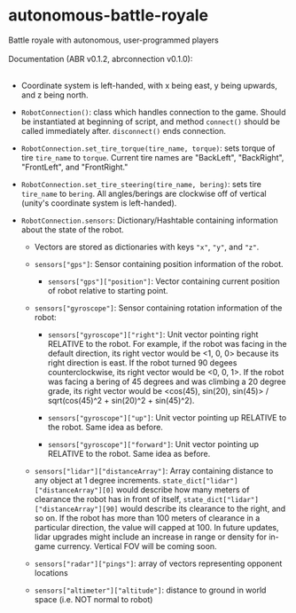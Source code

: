 # autonomous-battle-royale
Battle royale with autonomous, user-programmed players
<br>
<br>
Documentation (ABR v0.1.2, abrconnection v0.1.0): <br><br>

* Coordinate system is left-handed, with x being east, y being upwards, and z being north.

* `RobotConnection()`: class which handles connection to the game. Should be instantiated at beginning of script, and method `connect()` should be called immediately after. `disconnect()` ends connection.  

* `RobotConnection.set_tire_torque(tire_name, torque)`: sets torque of tire `tire_name` to `torque`. Current tire names are "BackLeft", "BackRight", "FrontLeft", and "FrontRight."  

* `RobotConnection.set_tire_steering(tire_name, bering)`: sets tire `tire_name` to `bering`. All angles/berings are clockwise off of vertical (unity's coordinate system is left-handed).

* `RobotConnection.sensors`: Dictionary/Hashtable containing information about the state of the robot.  

  * Vectors are stored as dictionaries with keys `"x"`, `"y"`, and `"z"`.

  * `sensors["gps"]`: Sensor containing position information of the robot.
    
    * `sensors["gps"]["position"]`: Vector containing current position of robot relative to starting point.
   
  * `sensors["gyroscope"]`: Sensor containing rotation information of the robot:
  
    * `sensors["gyroscope"]["right"]`: Unit vector pointing right RELATIVE to the robot. For example, if the robot was facing in the default direction, its right vector would be <1, 0, 0> because its right direction is east. If the robot turned 90 degees counterclockwise, its right vector would be <0, 0, 1>. If the robot was facing a bering of 45 degrees and was climbing a 20 degree grade, its right vector would be <cos(45), sin(20), sin(45)> / sqrt(cos(45)^2 + sin(20)^2 + sin(45)^2).
    
    * `sensors["gyroscope"]["up"]`: Unit vector pointing up RELATIVE to the robot. Same idea as before.
    
    * `sensors["gyroscope"]["forward"]`: Unit vector pointing up RELATIVE to the robot. Same idea as before.
    
  * `sensors["lidar"]["distanceArray"]`: Array containing distance to any object at 1 degree increments. `state_dict["lidar"]["distanceArray"][0]` would describe how many meters of clearance the robot has in front of itself, `state_dict["lidar"]["distanceArray"][90]` would describe its clearance to the right, and so on. If the robot has more than 100 meters of clearance in a particular direction, the value will capped at 100. In future updates, lidar upgrades might include an increase in range or density for in-game currency. Vertical FOV will be coming soon.
  * `sensors["radar"]["pings"]`: array of vectors representing opponent locations
  * `sensors["altimeter"]["altitude"]`: distance to ground in world space (i.e. NOT normal to robot)
